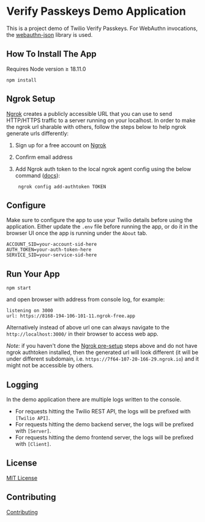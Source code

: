 # Verify Passkeys Demo Application

This is a project demo of Twilio Verify Passkeys.
For WebAuthn invocations, the [webauthn-json](https://github.com/github/webauthn-json/tree/main) library is used.

## How To Install The App
Requires Node version ≥ 18.11.0

```shell
npm install 
```

## Ngrok Setup
[Ngrok](https://ngrok.com/) creates a publicly accessible URL that you can use to send HTTP/HTTPS traffic to a server running on your localhost.
In order to make the ngrok url sharable with others, follow the steps below
to help ngrok generate urls differently:

1. Sign up for a free account on [Ngrok](https://dashboard.ngrok.com/signup)
2. Confirm email address
3. Add Ngrok auth token to the local ngrok agent config using the below command ([docs](https://dashboard.ngrok.com/get-started/your-authtoken)):

        ngrok config add-authtoken TOKEN

## Configure
Make sure to configure the app to use your Twilio details before using the application.
Either update the `.env` file before running the app, or do it in the browser UI once the app is running under the `About` tab.


```text
ACCOUNT_SID=your-account-sid-here
AUTH_TOKEN=your-auth-token-here
SERVICE_SID=your-service-sid-here
```

## Run Your App

```shell
npm start
```
and open browser with address from console log, for example:  
```shell
listening on 3000
url: https://8168-194-106-101-11.ngrok-free.app
```

Alternatively instead of above url one can always navigate to the
`http://localhost:3000/` in their browser to access web app.

_Note:_ if you haven't done the [Ngrok pre-setup](#ngrok-pre-setup) steps above and do not
have ngrok authtoken installed, then the generated url will look different
(it will be under different subdomain, i.e. `https://7f64-107-20-166-29.ngrok.io`)
and it might not be accessible by others.

## Logging
In the demo application there are multiple logs written to the console.

- For requests hitting the Twilio REST API, the logs will be prefixed with `[Twilio API]`.
- For requests hitting the demo backend server, the logs will be prefixed with `[Server]`.
- For requests hitting the demo frontend server, the logs will be prefixed with `[Client]`.

## License
[MIT License](LICENSE)

## Contributing
[Contributing](CONTRIBUTING.md)